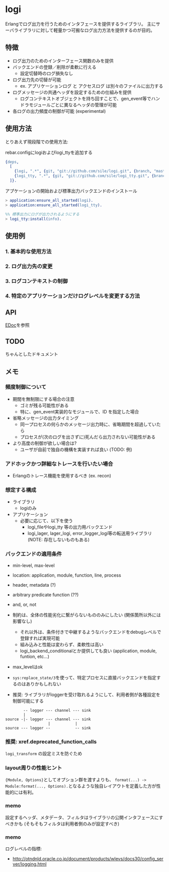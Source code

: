 logi
====

Erlangでログ出力を行うためのインタフェースを提供するライブラリ。
主にサーバライブラリに対して軽量かつ可搬なログ出力方法を提供するのが目的。

特徴
----

- ログ出力のためのインターフェース関数のみを提供
- バックエンドの登録／削除が柔軟に行える
  - 設定切替時のログ損失なし
- ログ出力先の切替が可能
  - ex. アプリケーションログ と アクセスログ は別々のファイルに出力する
- ログメッセージの共通ヘッダを設定するための仕組みを提供
  - ログコンテキストオブジェクトを持ち回すことで、gen_event等でハンドラモジュールごとに異なるヘッダの管理が可能
- 各ログの出力頻度の制御が可能 (experimental)

使用方法
--------
とりあえず現段階での使用方法:

rebar.configにlogiおよびlogi_ttyを追加する
```erlang
{deps,
  [
    {logi, ".*", {git, "git://github.com/sile/logi.git", {branch, "master"}}},
    {logi_tty, ".*", {git, "git://github.com/sile/logi_tty.git", {branch, "master"}}}
  ]}.
```

アプケーションの開始および標準出力バックエンドのインストール
```erlang
> application:ensure_all_started(logi).
> application:ensure_all_started(logi_tty).

%% 標準出力にログが出力されるようにする
> logi_tty:install(info).
```

使用例
------

### 1. 基本的な使用方法

### 2. ログ出力先の変更

### 3. ログコンテキストの制御

### 4. 特定のアプリケーションだけログレベルを変更する方法

API
---

[EDoc](doc/README.md)を参照

TODO
----
ちゃんとしたドキュメント

メモ
----

### 頻度制御について

- 期間を無制限にする場合の注意
  - ゴミが残る可能性がある
  - 特に、gen_event実装的なモジュールで、ID を指定した場合
- 省略メッセージの出力タイミング
  - 同一プロセスの何らかのメッセージ出力時に、省略期間を超過していたら
  - プロセスが(次のログを出さずに)死んだら出力されない可能性がある
- より高度の制御が欲しい場合は?
  - ユーザが自前で独自の機構を実装すれば良い (TODO: 例)

### アドホックかつ詳細なトレースを行いたい場合

- Erlangのトレース機能を使用するべき (ex. recon)

### 想定する構成

- ライブラリ
  - logiのみ
- アプリケーション
  - 必要に応じて、以下を使う
     - logi_fileやlogi_tty 等の出力用バックエンド
     - logi_lager, lager_logi, error_logger_logi等の転送用ライブラリ (NOTE: 存在しないものもある)

### バックエンドの適用条件

- min-level, max-level
- location: application, module, function, line, process
- header, metadata (?)
- arbitrary predicate function (??)
- and, or, not

- 制約は、全体の性能劣化に繋がらないもののみにしたい (関係箇所以外には影響なし)
  - それ以外は、条件付きで中継するようなバックエンドをdebugレベルで登録すれば実現可能
  - 組み込みと性能は変わらず、柔軟性は高い
  - logi_backend_conditionalとか提供しても良い (application, module, funtion, etc...)
- max_levelはok
- `sys:replace_state/3`を使って、特定プロセスに直接バックエンドを指定するのはありかもしれない


- 推奨: ライブラリがloggerを受け取れるようにして、利用者側が各種設定を制御可能にする


```
        -- logger --- channel --- sink
        |
source -|- logger --- channel --- sink
                   |           |
source --- logger --           -- sink
```

### 推奨: xref.deprecated_function_calls

`logi_transform` の設定ミスを防ぐため

### layout周りの性能ヒント

`{Module, Options}`としてオプション群を渡すよりも、
`format(...) -> Module:format(..., Options).`となるような独自レイアウトを定義した方が性能的には有利。

### memo

設定するヘッダ、メタデータ、フィルタはライブラリの公開インタフェースにすべきかも (そもそもフィルタは利用者側のみが設定すべき)


### memo

ログレベルの指標:
- http://otndnld.oracle.co.jp/document/products/wlevs/docs30/config_server/logging.html
